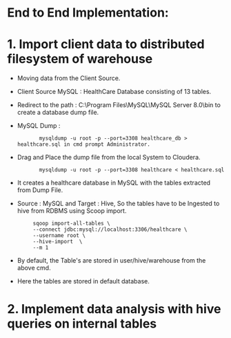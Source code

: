 # End to End Implementation:

# 1. Import client data to distributed filesystem of warehouse 


- Moving data from the Client Source. 
- Client Source MySQL : HealthCare Database consisting of 13 tables.
- Redirect to the path : C:\Program Files\MySQL\MySQL Server 8.0\bin to create a database dump file.
- MySQL Dump : 

             mysqldump -u root -p --port=3308 healthcare_db > healthcare.sql in cmd prompt Administrator.

- Drag and Place the dump file from the local System to Cloudera. 

             mysqldump -u root -p --port=3308 healthcare < healthcare.sql

-  It creates a healthcare database in MySQL with the tables extracted from Dump File.
-  Source : MySQL  and Target : Hive, So the tables have to be Ingested to hive from RDBMS using Scoop import.

            sqoop import-all-tables \
            --connect jdbc:mysql://localhost:3306/healthcare \
            --username root \
            --hive-import  \
            --m 1
- By default, the Table's are stored in user/hive/warehouse from the above cmd.
- Here the tables are stored in default database.

# 2. Implement data analysis with hive queries on internal tables
